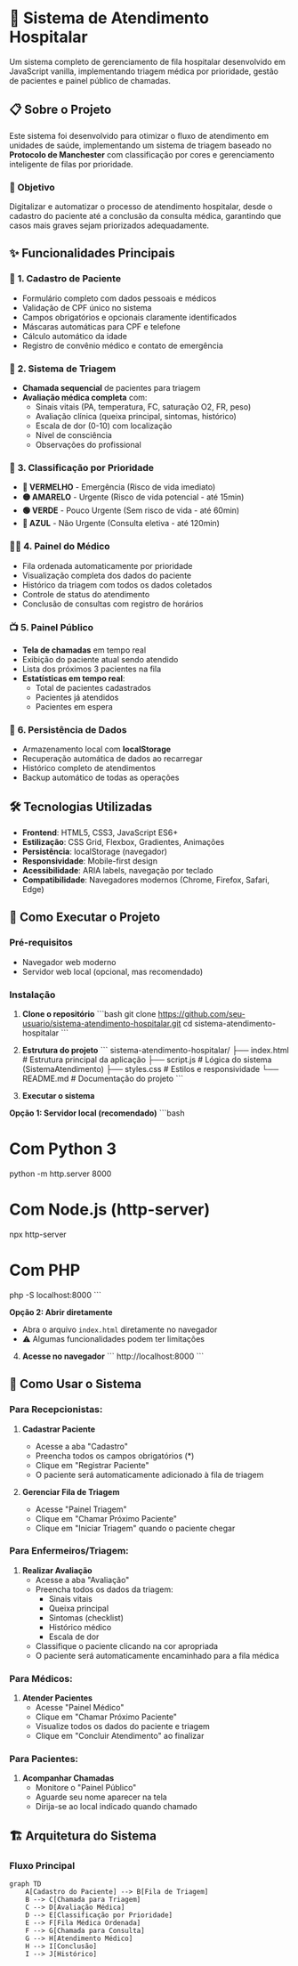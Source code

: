 # 🏥 Sistema de Atendimento Hospitalar

Um sistema completo de gerenciamento de fila hospitalar desenvolvido em JavaScript vanilla, implementando triagem médica por prioridade, gestão de pacientes e painel público de chamadas.

## 📋 Sobre o Projeto

Este sistema foi desenvolvido para otimizar o fluxo de atendimento em unidades de saúde, implementando um sistema de triagem baseado no **Protocolo de Manchester** com classificação por cores e gerenciamento inteligente de filas por prioridade.

### 🎯 Objetivo

Digitalizar e automatizar o processo de atendimento hospitalar, desde o cadastro do paciente até a conclusão da consulta médica, garantindo que casos mais graves sejam priorizados adequadamente.

## ✨ Funcionalidades Principais

### 👤 **1. Cadastro de Paciente**
- Formulário completo com dados pessoais e médicos
- Validação de CPF único no sistema
- Campos obrigatórios e opcionais claramente identificados
- Máscaras automáticas para CPF e telefone
- Cálculo automático da idade
- Registro de convênio médico e contato de emergência

### 🚨 **2. Sistema de Triagem**
- **Chamada sequencial** de pacientes para triagem
- **Avaliação médica completa** com:
  - Sinais vitais (PA, temperatura, FC, saturação O2, FR, peso)
  - Avaliação clínica (queixa principal, sintomas, histórico)
  - Escala de dor (0-10) com localização
  - Nível de consciência
  - Observações do profissional

### 🎨 **3. Classificação por Prioridade**
- **🔴 VERMELHO** - Emergência (Risco de vida imediato)
- **🟡 AMARELO** - Urgente (Risco de vida potencial - até 15min)
- **🟢 VERDE** - Pouco Urgente (Sem risco de vida - até 60min)
- **🔵 AZUL** - Não Urgente (Consulta eletiva - até 120min)

### 👨‍⚕️ **4. Painel do Médico**
- Fila ordenada automaticamente por prioridade
- Visualização completa dos dados do paciente
- Histórico da triagem com todos os dados coletados
- Controle de status do atendimento
- Conclusão de consultas com registro de horários

### 📺 **5. Painel Público**
- **Tela de chamadas** em tempo real
- Exibição do paciente atual sendo atendido
- Lista dos próximos 3 pacientes na fila
- **Estatísticas em tempo real**:
  - Total de pacientes cadastrados
  - Pacientes já atendidos
  - Pacientes em espera

### 💾 **6. Persistência de Dados**
- Armazenamento local com **localStorage**
- Recuperação automática de dados ao recarregar
- Histórico completo de atendimentos
- Backup automático de todas as operações

## 🛠️ Tecnologias Utilizadas

- **Frontend**: HTML5, CSS3, JavaScript ES6+
- **Estilização**: CSS Grid, Flexbox, Gradientes, Animações
- **Persistência**: localStorage (navegador)
- **Responsividade**: Mobile-first design
- **Acessibilidade**: ARIA labels, navegação por teclado
- **Compatibilidade**: Navegadores modernos (Chrome, Firefox, Safari, Edge)

## 🚀 Como Executar o Projeto

### Pré-requisitos
- Navegador web moderno
- Servidor web local (opcional, mas recomendado)

### Instalação

1. **Clone o repositório**
\`\`\`bash
git clone https://github.com/seu-usuario/sistema-atendimento-hospitalar.git
cd sistema-atendimento-hospitalar
\`\`\`

2. **Estrutura do projeto**
\`\`\`
sistema-atendimento-hospitalar/
├── index.html          # Estrutura principal da aplicação
├── script.js           # Lógica do sistema (SistemaAtendimento)
├── styles.css          # Estilos e responsividade
└── README.md           # Documentação do projeto
\`\`\`

3. **Executar o sistema**

**Opção 1: Servidor local (recomendado)**
\`\`\`bash
# Com Python 3
python -m http.server 8000

# Com Node.js (http-server)
npx http-server

# Com PHP
php -S localhost:8000
\`\`\`

**Opção 2: Abrir diretamente**
- Abra o arquivo `index.html` diretamente no navegador
- ⚠️ Algumas funcionalidades podem ter limitações

4. **Acesse no navegador**
\`\`\`
http://localhost:8000
\`\`\`

## 📱 Como Usar o Sistema

### Para Recepcionistas:

1. **Cadastrar Paciente**
   - Acesse a aba "Cadastro"
   - Preencha todos os campos obrigatórios (*)
   - Clique em "Registrar Paciente"
   - O paciente será automaticamente adicionado à fila de triagem

2. **Gerenciar Fila de Triagem**
   - Acesse "Painel Triagem"
   - Clique em "Chamar Próximo Paciente"
   - Clique em "Iniciar Triagem" quando o paciente chegar

### Para Enfermeiros/Triagem:

1. **Realizar Avaliação**
   - Acesse a aba "Avaliação"
   - Preencha todos os dados da triagem:
     - Sinais vitais
     - Queixa principal
     - Sintomas (checklist)
     - Histórico médico
     - Escala de dor
   - Classifique o paciente clicando na cor apropriada
   - O paciente será automaticamente encaminhado para a fila médica

### Para Médicos:

1. **Atender Pacientes**
   - Acesse "Painel Médico"
   - Clique em "Chamar Próximo Paciente"
   - Visualize todos os dados do paciente e triagem
   - Clique em "Concluir Atendimento" ao finalizar

### Para Pacientes:

1. **Acompanhar Chamadas**
   - Monitore o "Painel Público"
   - Aguarde seu nome aparecer na tela
   - Dirija-se ao local indicado quando chamado

## 🏗️ Arquitetura do Sistema

### Fluxo Principal
```mermaid
graph TD
    A[Cadastro do Paciente] --> B[Fila de Triagem]
    B --> C[Chamada para Triagem]
    C --> D[Avaliação Médica]
    D --> E[Classificação por Prioridade]
    E --> F[Fila Médica Ordenada]
    F --> G[Chamada para Consulta]
    G --> H[Atendimento Médico]
    H --> I[Conclusão]
    I --> J[Histórico]
